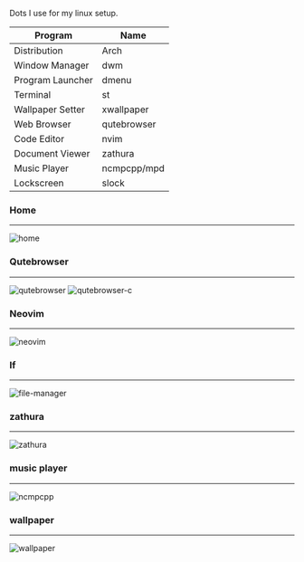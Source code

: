                       
Dots I use for my linux setup.


| Program  | Name |
| ------------- | ------------- |
| Distribution | Arch  |
| Window Manager  | dwm  |
| Program Launcher | dmenu  |
| Terminal  | st  |
| Wallpaper Setter | xwallpaper  |
| Web Browser  | qutebrowser |
| Code Editor  | nvim  |
| Document Viewer | zathura  |
| Music Player | ncmpcpp/mpd |
| Lockscreen  | slock  |

<h3>Home</h3>
<hr>

![home](https://user-images.githubusercontent.com/114256770/194954117-52bedb71-6a66-4f9b-8bb9-f99b698395a1.png)

<h3>Qutebrowser</h3>
<hr>

![qutebrowser](https://user-images.githubusercontent.com/114256770/194955541-eccb2dd1-b533-4856-85c4-ccb188315921.png)
![qutebrowser-c](https://user-images.githubusercontent.com/114256770/194955964-e95149fe-4fc8-45da-aa93-3b022f30c66c.png)

<h3>Neovim</h3>
<hr>

![neovim](https://user-images.githubusercontent.com/114256770/194956094-6eb1fe51-c666-4bc5-8333-5143cd7ee408.png)

<h3>lf</h3>
<hr>

![file-manager](https://user-images.githubusercontent.com/114256770/194956277-cac0e648-b07b-423e-8ca4-0481c0826d46.png)

<h3>zathura</h3>
<hr>

![zathura](https://user-images.githubusercontent.com/114256770/194956457-d82de6d1-dd0e-4f2e-b4cb-49a0d98f91aa.png)

<h3>music player</h3>
<hr>

![ncmpcpp](https://user-images.githubusercontent.com/114256770/194956533-25798dbe-056b-45ca-94dd-07ebf326c065.png)

<h3>wallpaper</h3>
<hr>

![wallpaper](https://user-images.githubusercontent.com/114256770/194956699-151d7901-ef50-4a05-a434-8bf21d2f175f.jpg)

